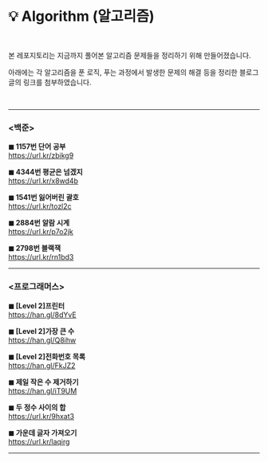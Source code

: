 # 💡 Algorithm (알고리즘)

<br>

본 레포지토리는
지금까지 풀어본 알고리즘 문제들을 정리하기 위해 만들어졌습니다.

아래에는 각 알고리즘을 푼 로직, 푸는 과정에서 발생한 문제의 해결 등을 정리한
블로그 글의 링크를 첨부하였습니다.


<br>
<hr>

### <백준>
<b>◼ 1157번 단어 공부</b><br>
https://url.kr/zbikg9

<b>◼ 4344번 평균은 넘겠지</b><br>
https://url.kr/x8wd4b

<b>◼ 1541번 잃어버린 괄호</b><br>
https://url.kr/tozl2c

<b>◼ 2884번 알람 시계</b><br>
https://url.kr/p7o2jk

<b>◼ 2798번 블랙잭</b><br>
https://url.kr/rn1bd3

<hr>

### <프로그래머스>
<b>◼ [Level 2]프린터</b><br>
https://han.gl/8dYvE

<b>◼ [Level 2]가장 큰 수</b><br>
https://han.gl/Q8ihw

<b>◼ [Level 2]전화번호 목록</b><br>
https://han.gl/FkJZ2

<b>◼ 제일 작은 수 제거하기</b><br>
https://han.gl/iT9UM

<b>◼ 두 정수 사이의 합</b><br>
https://url.kr/9hxat3

<b>◼ 가운데 글자 가져오기</b><br>
https://url.kr/laqirg

<hr>
